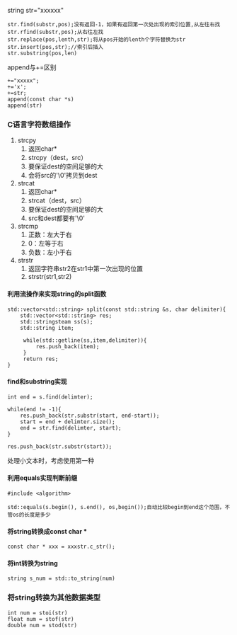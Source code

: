 
string str="xxxxxx"
```
str.find(substr,pos);没有返回-1，如果有返回第一次处出现的索引位置,从左往右找
str.rfind(substr,pos);从右往左找
str.replace(pos,lenth,str);将从pos开始的lenth个字符替换为str
str.insert(pos,str);//索引后插入
str.substring(pos,len)
```
append与+=区别
```
+="xxxxx";
+='x';
+=str;
append(const char *s)
append(str)
```
### C语言字符数组操作
1. strcpy
	1. 返回char*
	2. strcpy（dest，src）
	3. 要保证dest的空间足够的大
	4. 会将src的'\\0'拷贝到dest
2. strcat
	1. 返回char*
	2. strcat（dest，src）
	3. 要保证dest的空间足够的大
	4. src和dest都要有'\\0'
3. strcmp
	1. 正数：左大于右
	2. 0：左等于右
	3. 负数：左小于右
4. strstr
	1. 返回字符串str2在str1中第一次出现的位置
	2. strstr(str1,str2)


#### 利用流操作来实现string的split函数

```
std::vector<std::string> split(const std::string &s, char delimiter){
	std::vector<std::string> res;
	std::stringsteam ss(s);
	std::string item;

	 while(std::getline(ss,item,delimiter)){
		 res.push_back(item);
	 }
	 return res;
}
```

#### find和substring实现
```
int end = s.find(delimter);

while(end != -1){
	res.push_back(str.substr(start, end-start));
	start = end + delimter.size();
	end = str.find(delimter, start);
}

res.push_back(str.substr(start));
```
处理小文本时，考虑使用第一种

#### 利用equals实现判断前缀
```
#include <algorithm>

std::equals(s.begin(), s.end(), os,begin());自动比较begin到end这个范围，不管os的长度是多少
```

#### 将string转换成const char *
```
const char * xxx = xxxstr.c_str();
```

#### 将int转换为string
```
string s_num = std::to_string(num)
```

### 将string转换为其他数据类型
```
int num = stoi(str)
float num = stof(str)
double num = stod(str)
```

